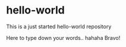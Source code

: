 # hello-world
This is a just started hello-world repository

Here to type down your words..
hahaha
Bravo!
